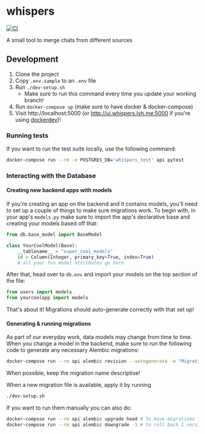 # whispers

[![CI](https://github.com/pyritewolf/whispers/actions/workflows/main.yml/badge.svg)](https://github.com/pyritewolf/whispers/actions/workflows/main.yml)

A small tool to merge chats from different sources

## Development

1. Clone the project
2. Copy `.env.sample` to an `.env` file
3. Run `./dev-setup.sh`
   - Make sure to run this command every time you update your working branch!
5. Run `docker-compose up` (make sure to have docker & docker-compose)
6. Visit http://localhost:5000 (or http://ui.whispers.lvh.me:5000 if you're using [dockerdev](https://github.com/waj/dockerdev))!

### Running tests

If you want to run the test suite locally, use the following command:

```zsh
docker-compose run --rm -e POSTGRES_DB='whispers_test' api pytest
```

### Interacting with the Database

#### Creating new backend apps with models

If you're creating an app on the backend and it contains models, you'll need to set up a couple of things to make sure migrations work. To begin with, in your app's `models.py` make sure to import the app's declarative base and creating your models based off that:

```python
from db.base_model import BaseModel

class YourCoolModel(Base):
    __tablename__ = "super_cool_models"
    id = Column(Integer, primary_key=True, index=True)
    # all your fun model attributes go here
```

After that, head over to `db.env` and import your models on the top section of the file:

```python
from users import models
from yourcoolapp import models
```

That's about it! Migrations should auto-generate correctly with that set up!

#### Generating & running migrations

As part of our everyday work, data models may change from time to time. When you change a model in the backend, make sure to run the following code to generate any necessary Alembic migrations:

```zsh
docker-compose run --rm api alembic revision --autogenerate -m "Migration name here!"
```

When possible, keep the migration name descriptive!

When a new migration file is available, apply it by running

```zsh
./dev-setup.sh
```

If you want to run them manually you can also do:

```zsh
docker-compose run --rm api alembic upgrade head # to move migrations forward
docker-compose run --rm api alembic downgrade -1 # to roll back 1 version
```
